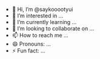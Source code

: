 - 👋 Hi, I’m @saykooootyui
- 👀 I’m interested in ...
- 🌱 I’m currently learning ...
- 💞️ I’m looking to collaborate on ...
- 📫 How to reach me ...
- 😄 Pronouns: ...
- ⚡ Fun fact: ...

<!---
saykooootyui/saykooootyui is a ✨ special ✨ repository because its `README.md` (this file) appears on your GitHub profile.
You can click the Preview link to take a look at your changes.
--->
